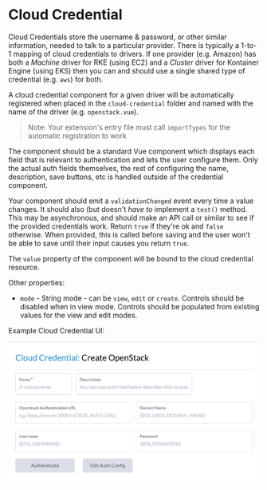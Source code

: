 # Cloud Credential

Cloud Credentials store the username & password, or other similar information, needed to talk to a particular provider.  There is typically a 1-to-1 mapping of cloud credentials to drivers.  If one provider (e.g. Amazon) has both a *Machine* driver for RKE (using EC2) and a *Cluster* driver for Kontainer Engine (using EKS) then you can and should use a single shared type of credential (e.g. `aws`) for both.

A cloud credential component for a given driver will be automatically registered when placed in the `cloud-credential` folder and named with the name of the driver (e.g. `openstack.vue`).

> Note: Your extension's entry file must call `importTypes` for the automatic registration to work

The component should be a standard Vue component which displays each field that is relevant to authentication and lets the user configure them.  Only the actual auth fields themselves, the rest of configuring the name, description, save buttons, etc is handled outside of the credential component.

Your component should emit a `validationChanged` event every time a value changes.  It should also (but doesn't _have to_ implement a `test()` method.  This may be asynchronous, and should make an API call or similar to see if the provided credentials work.  Return `true` if they're ok and `false` otherwise.  When provided, this is called before saving and the user won't be able to save until their input causes you return `true`.

The `value` property of the component will be bound to the cloud credential resource.

Other properties:

- `mode` - String mode - can be `view`, `edit` or `create`. Controls should be disabled when in view mode. Controls should be populated from existing values for the view and edit modes.

Example Cloud Credential UI:

![Example Cloud Credential UI!](../../screenshots/openstack-cloud-credential.png)
